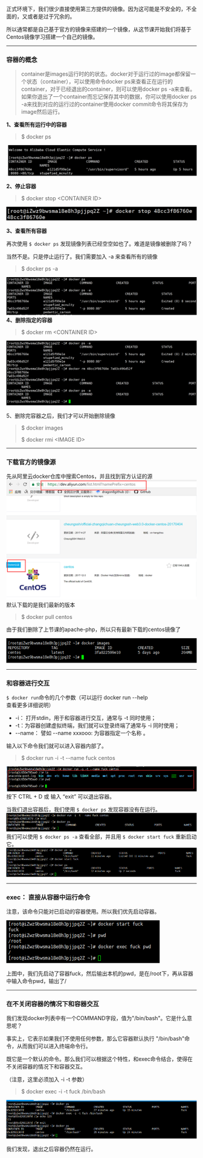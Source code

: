 正式环境下，我们很少直接使用第三方提供的镜像。因为这可能是不安全的，不全面的，又或者是过于冗余的。

所以通常都是自己基于官方的镜像来搭建的一个镜像，从这节课开始我们将基于Centos镜像学习搭建一个自己的镜像。

---

### 容器的概念

> container是images运行时的的状态。docker对于运行过的image都保留一个状态（container），可以使用命令docker ps来查看正在运行的container，对于已经退出的container，则可以使用docker ps -a来查看。 如果你退出了一个container而忘记保存其中的数据，你可以使用docker ps -a来找到对应的运行过的container使用docker commit命令将其保存为image然后运行。

**1、查看所有运行中的容器**

> $ docker ps

![](/assets/2312312321import.png)

**2、停止容器**

> $ docker stop &lt;CONTAINER ID&gt;

![](/assets/676776import.png)

**3、查看所有容器**

再次使用 `$ docker ps` 发现镜像列表已经空空如也了。难道是镜像被删除了吗？

当然不是。只是停止运行了。我们需要加入 -a 来查看所有的镜像

> $ docker ps -a

![](/assets/32525import.png)**4、删除指定的容器**

> $ docker rm &lt;CONTAINER ID&gt;

![](/assets/100import.png)

5、删除完容器之后，我们才可以开始删除镜像

> $ docker images
>
> $ docker rmi &lt;IMAGE ID&gt;

---

### 下载官方的镜像源

先从阿里云docker仓库中搜索Centos，并且找到官方认证的源![](/assets/65223import.png)默认下载的是我们最新的版本

> $ docker pull centos

由于我们删除了上节课的apache-php，所以只有最新下载的centos镜像了

![](/assets/562342import.png)

---

### 和容器进行交互

`$ docker run`命令的几个参数（可以运行 docker run --help  
 查看更多详细说明）

* -i： 打开stdin，用于和容器进行交互，通常与 -t 同时使用；
* -t：为容器创建虚拟终端，我们就可以登录终端了通常与 -i 同时使用；
* --name：  譬如 --name xxxooo: 为容器指定一个名称
  。

输入以下命令我们就可以进入容器内部了。

> $ docker run -i -t --name fuck centos

![](/assets/342342import.png)按下 CTRL + D 或 输入 “exit” 可以退出容器。

当我们退出容器后，我们使用 `$ docker ps` 发现容器没有在运行。![](/assets/wq5215123import.png)我们可以使用 `$ docker ps -a` 查看全部，并且用 `$ docker start fuck` 重新启动它。![](/assets/64556import.png)

---

### exec： 直接从容器中运行命令

注意，该命令只能对已启动的容器使用。所以我们优先启动容器。

![](/assets/123123123123import.png)

上图中，我们先启动了容器fuck，然后输出本机的pwd，是在/root下，再从容器中输入命令pwd，输出了/

---

### 在不关闭容器的情况下和容器交互

我们发现docker列表中有一个COMMAND字段，值为"/bin/bash"。它是什么意思呢？

事实上，它表示如果我们不使用任何参数，那么它容器默认执行 "/bin/bash"命令，从而我们可以进入终端命令行。

既它是一个默认的命令。那么我们可以根据这个特性，和exec命令结合，使得在不关闭容器的情况下和容器交互。

（注意，这里必须加入 -i -t 参数）

> $ docker exec -i  -t fuck /bin/bash

![](/assets/12312351import.png)

我们发现，退出之后容器仍然在运行。



